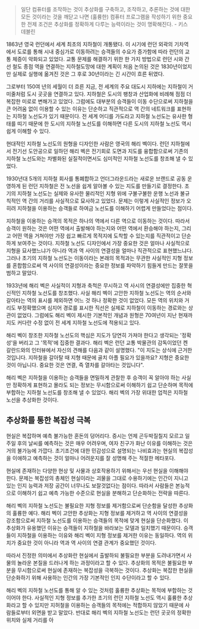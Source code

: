 > 일단 컴퓨터를 조작하는 것이 추상화를 구축하고, 조작하고, 추론하는 것에 대한 모든 것이라는 것을 깨닫고 나면 (훌륭한) 컴퓨터 프로그램을 작성하기 위한 중요한 전제 조건은 추상화를 정확하게 다루는 능력이라는 것이 명확해진다. - 키스 데블린

1863년 영국 런던에서 세계 최초의 지하철이 개통됐다. 이 시기에 런던 외곽의 기차역에서 도로를 통해 시내 중심가로 이동하려는 승객들의 수요가 증가함에 따라 런던의 교통 체증이 악화되고 있었다. 교통 문제를 해결하기 위한 한 가지 방법으로 런던 시와 간선 철도 종점 역을 연결하는 지하철도망에 대한 계획이 처음 논의된 것은 1830년이었지만 실제로 실행에 옮겨진 것은 그 후로 30년이라는 긴 시간이 흐른 뒤였다. 

그로부터 150여 년의 세월이 더 흐른 지금, 전 세계의 주요 대도시 지하에는 지하철이 거미줄처럼 도시 곳곳을 연결하고 있다. 지하철은 도시의 팽창과 산업화에 비례해 점점 더 복잡한 미로로 변해가고 있었다. 그럼에도 대부분의 승객들이 이동 수단으로써 지하철을 큰 어려움 없이 이용할 수 있는 이유는 단순하고 직관적으로 역 간의 네트워크를 표현하는 지하철 노선도가 있기 때문이다. 전 세계 어디를 가도라고 지하철 노선도는 유사한 형태를 띠기 때문에 한 도시의 지하철 노선도를 이해하면 다른 도시의 지하철 노선도 역시 쉽게 이해할 수 있다. 

현대적인 지하철 노선도의 원형을 디자인한 사람은 영국의 해리 벡이다. 런던 지하철에서 전기선 도안공으로 일하던 해리 벡은 전기회로 도면과 지도를 융합함으로써 기존의 지하철 노선도와는 차별화된 실질적이면서도 심미적인 지하철 노선도를 창조해 낼 수 있었다.

1930년대 5개의 지하철 회사를 통폐합하고 언더그라운드라는 새로운 브랜드로 공동 운영하게 된 런던 지하철은 전 노선을 쉽게 알아볼 수 있는 지도를 만들기로 결정한다. 초기의 지하철 노선도는 실제와 유사한 물리적인 지형 위에 구불구불한 운행 노선과 불규칙적인 역 간의 거리를 사실적으로 묘사하고 있었다. 문제는 이렇게 사실적인 정보가 오히려 지하철을 이용하는 승객들로 하여금 노선도를 이해하기 어렵게 만들었다는 점이다. 

지하철을 이용하는 승객의 목적은 하나의 역에서 다른 역으로 이동하는 것이다. 따라서 승객이 원하는 것은 어떤 역에서 출발해야 하는지와 어떤 역에서 환승해야 하는지, 그리고 어떤 역을 거쳐야만 가장 쉽고 빠르게 목적지에 도착할 수 있는지를 직관적이고 단순하게 보여주는 것이다. 지하철 노선도 디자인에서 가장 중요한 것은 얼마나 사실적으로 지형을 묘사했느냐가 아니라 역과 역 사이의 연결성을 얼마나 직관적으로 표현했느냐다. 그러나 초기의 지하철 노선도는 이동이라는 본래의 목적과는 무관한 사실적인 지형 정보를 혼합함으로써 역 사이의 연결성이라는 중요한 정보를 파악하기 힘들게 만드는 잘못을 범하고 말았다. 

1933년에 해리 벡은 사실적이 지형과 축척은 무시하고 역 사시의 연결성에만 집중한 혁신적인 지하철 노선도를 창조했다. 사실 해리 벡이 고안한 지하철 노선도는 역의 순서와 갈아타는 역의 표시를 제외하면 어느 것 하나 정확한 것이 없었다. 모든 역의 위치와 거리도 부정확했으며 심지어 경로를 표시한 직선은 실제로 지하철이 이동하는 경로와는 상관이 없었다. 그럼에도 해리 벡이 제시한 기본적인 개념과 원형은 70여년이 지난 현재까지도 커다란 수정 없이 전 세계 지하철 노선도에 적용되고 있다.

해리 벡이 창조한 지하철 노선도의 핵심은 지도가 당연히 가져야 한다고 생각되는 '정확성'을 버리고 그 '목적'에 집중한 결과다. 해리 벡은 런던 교통 박물관의 감독이었던 켄 갈란드와의 인터뷰에서 자신의 견해를 다음과 같이 설명했다. "이 지도는 상식에 근거한 것입니다. 지하철을 갈아탈 때 지형 때문에 골치 아플 필요가 있을까요? 지형은 중요한 것이 아닙니다. 중요한 것은 연결, 즉 열차를 갈아타는 것입니다".

해리 벡은 지하철을 이용하는 승객들을 면밀하게 관찰한 후 승객이 꼭 알아야 하는 사실만 정확하게 표현하고 몰라도 되는 정보는 무시함으로써 이해하기 쉽고 단순하며 목적에 부합하는 지하철 노선도를 창조해 낼 수 있었다. 해리 벡의 가장 위대한 업적은 지하철 노선을 추상화한 것이다. 

## 추상화를 통한 복잡성 극복
현실은 복잡하며 예측 불가능한 혼돈의 덩어리다. 증시는 언제 곤두박질칠지 모르고 일주일 후의 날씨를 예측하는 것은 매우 어려우며, 여자 친구가 화난 이유를 이해하는 것은 거의 불가능에 가깝다. 초기조건에 대한 민감성으로 설명되는 나비효과는 현실의 복잡성을 이애하고 예측하는 것이 얼마나 어려운지를 잘 성명해 주는 적절한 메타포다. 

현실에 존재하는 다양한 현상 및 사물과 상호작용하기 위해서는 우선 현실을 이해해야 한다. 문제는 복잡성의 총체인 현실이라는 괴물을 그대로 수용하기에는 인간이 지니고 있는 인지 능력과 저장 공간이 너무나도 보잘것없다는 점이다. 따라서 사람들은 본능적으로 이해하기 쉽고 예측 가능한 수준으로 현실을 분해하고 단순화하는 전략을 따른다. 

해리 벡의 지하철 노선도는 불필요한 지형 정보를 제거함으로써 단순함을 달성한 추상화의 훌륭한 예다. 해리 벡이 고안한 추상화는 지형 정보를 제거하고 역 사이의 연결성을 강조함으로써 지하철 노선도를 이용하는 승객들의 목적에 맞게 현실을 단순화했다. 이 추상화가 유용했던 이유는 승객들이 지하철을 바라보는 모델과 일치했기 때문이다. 승객들이 지하철을 이용하는 이유와 해리 벡이 지형 정보를 제거한 이유는 동일하다. 역의 위치가 중요한 것이 아니라 역과 역 사이의 연결 관계가 중요했던 것이다.

따라서 진정한 의미에서 추상화란 현실에서 출발하되 불필요한 부분을 도려내가면서 사물의 놀라운 본질을 드러나게 하는 과정이라고 할 수 있다. 추상화의 목적은 불필요한 부분을 무시함으로써 현실에 존재하는 복잡성을 극복하는 것이다. 추상화는 복잡한 현실을 단순화하기 위해 사용하는 인간의 가장 기본적인 인지 수단이라고 할 수 있다.

해리 벡의 지하철 노선도를 통해 알 수 있는 것처럼 훌륭한 추상화는 목적에 부합하는 것이어야 한다. 사실적인 지형 정보를 추가한 초기의 런던 지하철 노선도 역시 훌륭한 추상화라고 할 수 있지만 지허철을 이용하는 승객들의 목적에는 적합하지 않았기 때문에 사람들로부터 외면을 받고 말았다. 반대로 해리 벡의 지하철 노선도는 런던 곳곳의 정확한 위치와 실제 거리를 아
